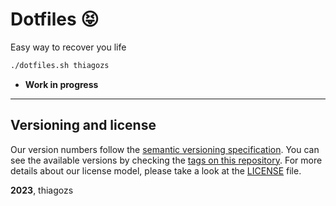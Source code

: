 # Dotfiles 😝

Easy way to recover you life

```sh
./dotfiles.sh thiagozs
```

- **Work in progress**

-----

## Versioning and license

Our version numbers follow the [semantic versioning specification](http://semver.org/). You can see the available versions by checking the [tags on this repository](https://github.com/thiagozs/dotfiles/tags). For more details about our license model, please take a look at the [LICENSE](LICENSE) file.

**2023**, thiagozs
